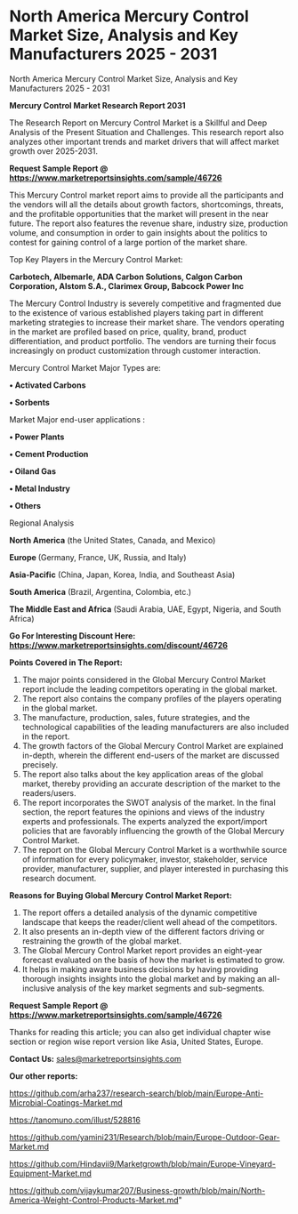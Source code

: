 # North America Mercury Control Market Size, Analysis and Key Manufacturers 2025 - 2031
North America Mercury Control Market Size, Analysis and Key Manufacturers 2025 - 2031

<strong>Mercury Control Market Research Report 2031</strong>

The Research Report on Mercury Control Market is a Skillful and Deep Analysis of the Present Situation and Challenges. This research report also analyzes other important trends and market drivers that will affect market growth over 2025-2031.

<strong>Request Sample Report @ <a href=https://www.marketreportsinsights.com/sample/46726>https://www.marketreportsinsights.com/sample/46726</a></strong>

This Mercury Control market report aims to provide all the participants and the vendors will all the details about growth factors, shortcomings, threats, and the profitable opportunities that the market will present in the near future. The report also features the revenue share, industry size, production volume, and consumption in order to gain insights about the politics to contest for gaining control of a large portion of the market share.

Top Key Players in the Mercury Control Market:

<strong>Carbotech, Albemarle, ADA Carbon Solutions, Calgon Carbon Corporation, Alstom S.A., Clarimex Group, Babcock Power Inc</strong>

The Mercury Control Industry is severely competitive and fragmented due to the existence of various established players taking part in different marketing strategies to increase their market share. The vendors operating in the market are profiled based on price, quality, brand, product differentiation, and product portfolio. The vendors are turning their focus increasingly on product customization through customer interaction.

Mercury Control Market Major Types are:

<strong>•  Activated Carbons

•  Sorbents</strong>

Market Major end-user applications :

<strong>•  Power Plants

•  Cement Production

•  Oiland Gas

•  Metal Industry

•  Others</strong>

Regional Analysis

</u><strong><b>North America</b></strong> (the United States, Canada, and Mexico)

<strong><b>Europe </b></strong>(Germany, France, UK, Russia, and Italy)

<strong><b>Asia-Pacific</b></strong> (China, Japan, Korea, India, and Southeast Asia)

<strong><b>South America</b></strong> (Brazil, Argentina, Colombia, etc.)

<strong><b>The Middle East and Africa</b></strong> (Saudi Arabia, UAE, Egypt, Nigeria, and South Africa)

<strong>Go For Interesting Discount Here: <a href=https://www.marketreportsinsights.com/discount/46726>https://www.marketreportsinsights.com/discount/46726</a></strong>

<strong>Points Covered in The Report:</strong>
<ol>
  <li>The major points considered in the Global Mercury Control Market report include the leading competitors operating in the global market.</li>
  <li>The report also contains the company profiles of the players operating in the global market.</li>
  <li>The manufacture, production, sales, future strategies, and the technological capabilities of the leading manufacturers are also included in the report.</li>
  <li>The growth factors of the Global Mercury Control Market are explained in-depth, wherein the different end-users of the market are discussed precisely.</li>
  <li>The report also talks about the key application areas of the global market, thereby providing an accurate description of the market to the readers/users.</li>
  <li>The report incorporates the SWOT analysis of the market. In the final section, the report features the opinions and views of the industry experts and professionals. The experts analyzed the export/import policies that are favorably influencing the growth of the Global Mercury Control Market.</li>
  <li>The report on the Global Mercury Control Market is a worthwhile source of information for every policymaker, investor, stakeholder, service provider, manufacturer, supplier, and player interested in purchasing this research document.</li>
</ol>
<strong>Reasons for Buying Global Mercury Control Market Report:</strong>

<ol>
  <li>The report offers a detailed analysis of the dynamic competitive landscape that keeps the reader/client well ahead of the competitors.</li>
  <li>It also presents an in-depth view of the different factors driving or restraining the growth of the global market.</li>
  <li>The Global Mercury Control Market report provides an eight-year forecast evaluated on the basis of how the market is estimated to grow.</li>
  <li>It helps in making aware business decisions by having providing thorough insights insights into the global market and by making an all-inclusive analysis of the key market segments and sub-segments.</li>
</ol>
<strong>Request Sample Report @ <a href=https://www.marketreportsinsights.com/sample/46726>https://www.marketreportsinsights.com/sample/46726</a></strong>


Thanks for reading this article; you can also get individual chapter wise section or region wise report version like Asia, United States, Europe.

<strong>Contact Us:</strong>
sales@marketreportsinsights.com

<strong>Our other reports:</strong>

<a href=https://github.com/arha237/research-search/blob/main/Europe-Anti-Microbial-Coatings-Market.md>https://github.com/arha237/research-search/blob/main/Europe-Anti-Microbial-Coatings-Market.md</a>

<a href=https://tanomuno.com/illust/528816>https://tanomuno.com/illust/528816</a>

<a href=https://github.com/yamini231/Research/blob/main/Europe-Outdoor-Gear-Market.md>https://github.com/yamini231/Research/blob/main/Europe-Outdoor-Gear-Market.md</a>

<a href=https://github.com/Hindavii9/Marketgrowth/blob/main/Europe-Vineyard-Equipment-Market.md>https://github.com/Hindavii9/Marketgrowth/blob/main/Europe-Vineyard-Equipment-Market.md</a>

<a href=https://github.com/vijaykumar207/Business-growth/blob/main/North-America-Weight-Control-Products-Market.md>https://github.com/vijaykumar207/Business-growth/blob/main/North-America-Weight-Control-Products-Market.md</a>"
